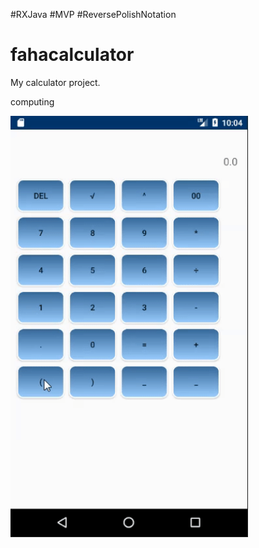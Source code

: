 #RXJava #MVP #ReversePolishNotation

# fahacalculator
My calculator project. 

computing

<img src="GIF_FILES/2018-05-18_13-04-53.gif" width="380" />
